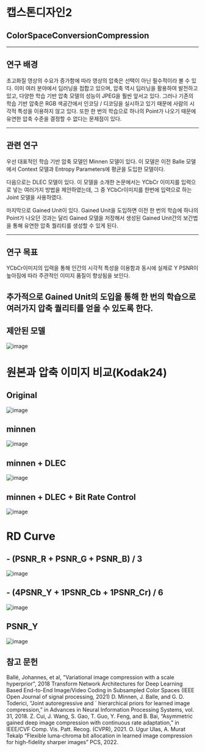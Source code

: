# 캡스톤디자인2
## ColorSpaceConversionCompression
---

## 연구 배경
 초고화질 영상의 수요가 증가함에 따라 영상의 압축은 선택이 아닌 필수적이라 볼 수 있다. 이미 여러 분야에서 딥러닝을 접합고 있으며, 압축 역시 딥러닝을 활용하여 발전하고 있고, 다양한 학습 기반 압축 모델의 성능이 JPEG을 훨씬 앞서고 있다. 그러나 기존의 학습 기반 압축은 RGB 색공간에서 인코딩 / 디코딩을 실시하고 있기 때문에 사람의 시각적 특성을 이용하지 않고 있다. 또한 한 번의 학습으로 하나의 Point가 나오기 때문에 유연한 압축 수준을 결정할 수 없다는 문제점이 있다.

---
## 관련 연구
 우선 대표적인 학습 기반 압축 모델인 Minnen 모델이 있다. 이 모델은 이전 Balle 모델에서 Context 모델과 Entropy Parameters에 평균을 도입한 모델이다.
 
 다음으로는 DLEC 모델이 있다. 이 모델을 소개한 논문에서는 YCbCr 이미지를 입력으로 넣는 여러가지 방법을 제안하였는데, 그 중 YCbCr이미지를 한번에 입력으로 하는 Joint 모델을 사용하였다.
 
 마지막으로 Gained Unit이 있다. Gained Unit을 도입하면 이전 한 번의 학습에 하나의 Point가 나오던 것과는 달리 Gained 모델을 저장해서 생성된 Gained Unit간의 보간법을 통해 유연한 압축 퀄리티를 생성할 수 있게 된다.
 
 ---
 ## 연구 목표
  YCbCr이미지의 입력을 통해 인간의 시각적 특성을 이용함과 동시에 실제로 Y PSNR이 높아짐에 따라 주관적인 이미지 품질이 향상됨을 보인다.
  
  추가적으로 Gained Unit의 도입을 통해 한 번의 학습으로 여러가지 압축 퀄리티를 얻을 수 있도록 한다.
---
## 제안된 모델
![image](https://github.com/Sparkling-SAKE/ColorSpaceConversionCompression/assets/80191452/4236f93c-b176-468f-9226-9c761c4f279c)


# 원본과 압축 이미지 비교(Kodak24)
## Original
![image](https://github.com/Sparkling-SAKE/ColorSpaceConversionCompression/assets/80191452/a464ff7a-842d-4419-be95-8a8c9ce155b9)
## minnen
![image](https://github.com/Sparkling-SAKE/ColorSpaceConversionCompression/assets/80191452/a978b8e4-ad24-4437-8654-57c00e4381ee)
## minnen + DLEC
![image](https://github.com/Sparkling-SAKE/ColorSpaceConversionCompression/assets/80191452/14b9c354-418a-4611-98a7-4cde567e7d4f)
## minnen + DLEC + Bit Rate Control
![image](https://github.com/Sparkling-SAKE/ColorSpaceConversionCompression/assets/80191452/64664f25-29c4-4d34-b48d-7a76cd517d50)

# RD Curve
## - (PSNR_R + PSNR_G + PSNR_B) / 3
![image](https://github.com/Sparkling-SAKE/ColorSpaceConversionCompression/assets/80191452/ce4fb50e-2269-40c7-a270-50e7d8e427c6)
## - (4PSNR_Y + 1PSNR_Cb + 1PSNR_Cr) / 6
![image](https://github.com/Sparkling-SAKE/ColorSpaceConversionCompression/assets/80191452/2ec082dd-2ec1-4fe8-931f-f4b2904868ab)
## PSNR_Y
![image](https://github.com/Sparkling-SAKE/ColorSpaceConversionCompression/assets/80191452/5cb4f94e-2ebe-4a47-9558-c326425be1d7)


## 참고 문헌
Ballé, Johannes, et al, "Variational image compression with a scale hyperprior", 2018
Transform Network Architectures for Deep Learning Based End-to-End Image/Video Coding in Subsampled Color Spaces (IEEE Open Journal of signal processing, 2021)
D. Minnen, J. Balle, and G. D. Toderici, “Joint autoregressive and ´ hierarchical priors for learned image compression,” in Advances in Neural Information Processing Systems, vol. 31, 2018.
Z. Cui, J. Wang, S. Gao, T. Guo, Y. Feng, and B. Bai, “Asymmetric gained deep image compression with continuous rate adaptation,” in IEEE/CVF Comp. Vis. Patt. Recog. (CVPR), 2021.
O. Ugur Ulas, A. Murat Tekalp “Flexible luma-chroma bit allocation in learned image compression for high-fidelity sharper images” PCS, 2022.
